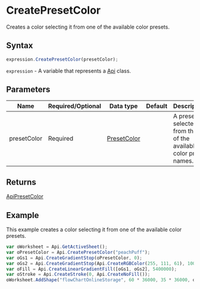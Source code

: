 # CreatePresetColor

Creates a color selecting it from one of the available color presets.

## Syntax

```javascript
expression.CreatePresetColor(presetColor);
```

`expression` - A variable that represents a [Api](../Api.md) class.

## Parameters

| **Name** | **Required/Optional** | **Data type** | **Default** | **Description** |
| ------------- | ------------- | ------------- | ------------- | ------------- |
| presetColor | Required | [PresetColor](../../Enumeration/PresetColor.md) |  | A preset selected from the list of the available color preset names. |

## Returns

[ApiPresetColor](../../ApiPresetColor/ApiPresetColor.md)

## Example

This example creates a color selecting it from one of the available color presets.

```javascript
var oWorksheet = Api.GetActiveSheet();
var oPresetColor = Api.CreatePresetColor("peachPuff");
var oGs1 = Api.CreateGradientStop(oPresetColor, 0);
var oGs2 = Api.CreateGradientStop(Api.CreateRGBColor(255, 111, 61), 100000);
var oFill = Api.CreateLinearGradientFill([oGs1, oGs2], 5400000);
var oStroke = Api.CreateStroke(0, Api.CreateNoFill());
oWorksheet.AddShape("flowChartOnlineStorage", 60 * 36000, 35 * 36000, oFill, oStroke, 0, 2 * 36000, 1, 3 * 36000);
```
